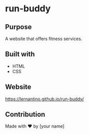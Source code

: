 # run-buddy

## Purpose
A website that offers fitness services.

## Built with 
* HTML
* CSS

## Website
https://lernantino.github.io/run-buddy/

## Contribution
Made with ❤️ by [your name]
